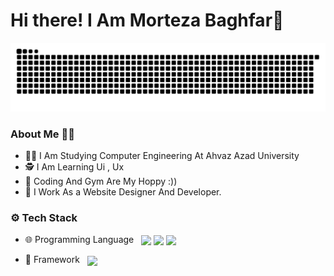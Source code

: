 # Hi there! I Am Morteza Baghfar👋

<img src="https://raw.githubusercontent.com/imrrobat/imrrobat/d1b244e170d2b75fdda3efd499eaaf163f7a617c/images/github-contribution-grid-snake.svg" />

### About Me 👨‍💻

- 👨‍🎓 I Am Studying Computer Engineering At Ahvaz Azad University 
- 🕵️ I Am Learning Ui , Ux 
- 💙 Coding And Gym Are My Hoppy :))
- 👜 I Work As a Website Designer And Developer.

### ⚙️ Tech Stack

- 🌐 Programming Language &nbsp;
  <img align="center" src="https://img.shields.io/badge/-HTML5-333333?style=flat&logo=HTML5"/>
  <img align="center" src="https://img.shields.io/badge/-CSS-333333?style=flat&logo=CSS3&logoColor=1572B6"/>
  <img align="center" src="https://img.shields.io/badge/-JavaScript-333333?style=flat&logo=javascript"/>

- 🔧 Framework &nbsp;
  <img align="center" src="https://img.shields.io/badge/Tailwind_CSS-38B2AC?style=for-the-badge&logo=tailwind-css&logoColor=white"/>
